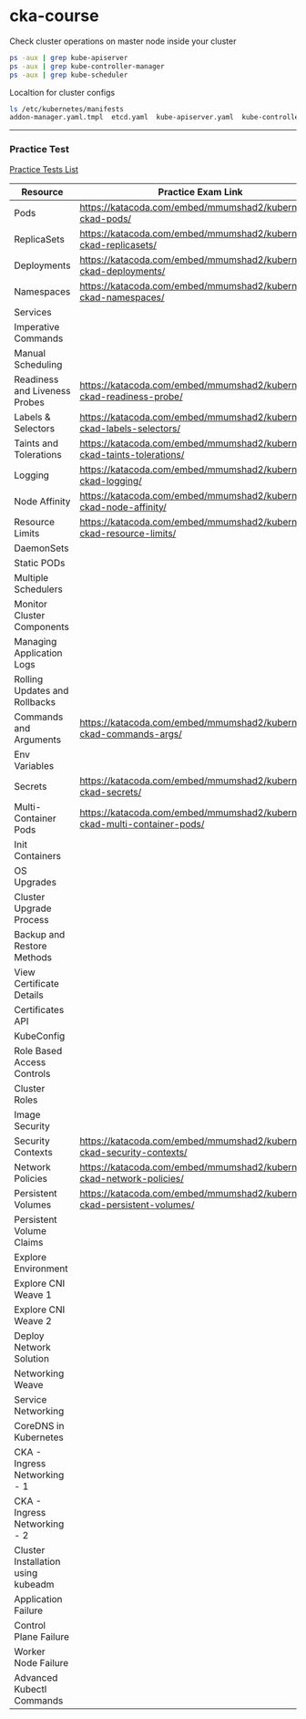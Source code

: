 # cka-course

Check cluster operations on master node inside your cluster
```bash
ps -aux | grep kube-apiserver
ps -aux | grep kube-controller-manager
ps -aux | grep kube-scheduler
```

Localtion for cluster configs
```bash
ls /etc/kubernetes/manifests
addon-manager.yaml.tmpl  etcd.yaml  kube-apiserver.yaml  kube-controller-manager.yaml  kube-scheduler.yaml
```
---

### Practice Test

[Practice Tests List](https://kodekloud.com/courses/certified-kubernetes-administrator-with-practice-tests-labs/lectures/12038860)

Resource | Practice Exam Link 
--- | --- 
Pods | https://katacoda.com/embed/mmumshad2/kubernetes-ckad-pods/
ReplicaSets | https://katacoda.com/embed/mmumshad2/kubernetes-ckad-replicasets/
Deployments | https://katacoda.com/embed/mmumshad2/kubernetes-ckad-deployments/
Namespaces | https://katacoda.com/embed/mmumshad2/kubernetes-ckad-namespaces/
Services |
Imperative Commands |
Manual Scheduling |
Readiness and Liveness Probes | https://katacoda.com/embed/mmumshad2/kubernetes-ckad-readiness-probe/
Labels & Selectors | https://katacoda.com/embed/mmumshad2/kubernetes-ckad-labels-selectors/
Taints and Tolerations | https://katacoda.com/embed/mmumshad2/kubernetes-ckad-taints-tolerations/
Logging | https://katacoda.com/embed/mmumshad2/kubernetes-ckad-logging/
Node Affinity | https://katacoda.com/embed/mmumshad2/kubernetes-ckad-node-affinity/
Resource Limits | https://katacoda.com/embed/mmumshad2/kubernetes-ckad-resource-limits/
DaemonSets |
Static PODs |
Multiple Schedulers |
Monitor Cluster Components |
Managing Application Logs |
Rolling Updates and Rollbacks |
Commands and Arguments | https://katacoda.com/embed/mmumshad2/kubernetes-ckad-commands-args/
Env Variables |
Secrets | https://katacoda.com/embed/mmumshad2/kubernetes-ckad-secrets/
Multi-Container Pods | https://katacoda.com/embed/mmumshad2/kubernetes-ckad-multi-container-pods/
Init Containers |
OS Upgrades |
Cluster Upgrade Process |
Backup and Restore Methods |
View Certificate Details |
Certificates API |
KubeConfig |
Role Based Access Controls |
Cluster Roles |
Image Security |
Security Contexts | https://katacoda.com/embed/mmumshad2/kubernetes-ckad-security-contexts/
Network Policies | https://katacoda.com/embed/mmumshad2/kubernetes-ckad-network-policies/
Persistent Volumes | https://katacoda.com/embed/mmumshad2/kubernetes-ckad-persistent-volumes/
Persistent Volume Claims |
Explore Environment |
Explore CNI Weave 1 |
Explore CNI Weave 2 |
Deploy Network Solution |
Networking Weave |
Service Networking |
CoreDNS in Kubernetes |
CKA - Ingress Networking - 1 |
CKA - Ingress Networking - 2 |
Cluster Installation using kubeadm |
Application Failure |
Control Plane Failure |
Worker Node Failure |
Advanced Kubectl Commands |




